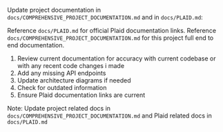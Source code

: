 Update project documentation in `docs/COMPREHENSIVE_PROJECT_DOCUMENTATION.md` and in `docs/PLAID.md`:

Reference `docs/PLAID.md` for official Plaid documentation links.
Reference `docs/COMPREHENSIVE_PROJECT_DOCUMENTATION.md` for this project full end to end documentation.

1. Review current documentation for accuracy with current codebase or with any recent code changes i made
2. Add any missing API endpoints
3. Update architecture diagrams if needed
4. Check for outdated information
5. Ensure Plaid documentation links are current

Note: Update project related docs in `docs/COMPREHENSIVE_PROJECT_DOCUMENTATION.md` and Plaid related docs in `docs/PLAID.md`
